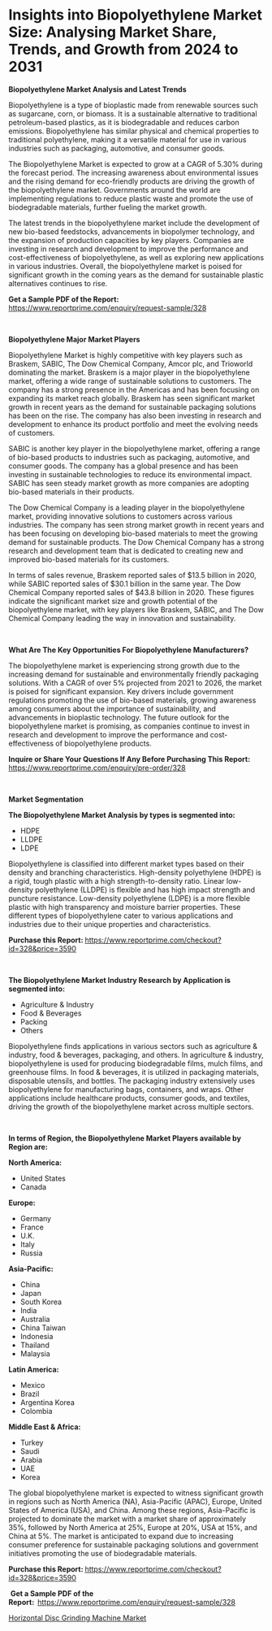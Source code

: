 <p><h1>Insights into Biopolyethylene Market Size: Analysing Market Share, Trends, and Growth from 2024 to 2031</h1></p><p><strong>Biopolyethylene Market Analysis and Latest Trends</strong></p>
<p><p>Biopolyethylene is a type of bioplastic made from renewable sources such as sugarcane, corn, or biomass. It is a sustainable alternative to traditional petroleum-based plastics, as it is biodegradable and reduces carbon emissions. Biopolyethylene has similar physical and chemical properties to traditional polyethylene, making it a versatile material for use in various industries such as packaging, automotive, and consumer goods.</p><p>The Biopolyethylene Market is expected to grow at a CAGR of 5.30% during the forecast period. The increasing awareness about environmental issues and the rising demand for eco-friendly products are driving the growth of the biopolyethylene market. Governments around the world are implementing regulations to reduce plastic waste and promote the use of biodegradable materials, further fueling the market growth.</p><p>The latest trends in the biopolyethylene market include the development of new bio-based feedstocks, advancements in biopolymer technology, and the expansion of production capacities by key players. Companies are investing in research and development to improve the performance and cost-effectiveness of biopolyethylene, as well as exploring new applications in various industries. Overall, the biopolyethylene market is poised for significant growth in the coming years as the demand for sustainable plastic alternatives continues to rise.</p></p>
<p><strong>Get a Sample PDF of the Report:&nbsp;</strong> <a href="https://www.reportprime.com/enquiry/request-sample/328">https://www.reportprime.com/enquiry/request-sample/328</a></p>
<p>&nbsp;</p>
<p><strong>Biopolyethylene Major Market Players</strong></p>
<p><p>Biopolyethylene Market is highly competitive with key players such as Braskem, SABIC, The Dow Chemical Company, Amcor plc, and Trioworld dominating the market. Braskem is a major player in the biopolyethylene market, offering a wide range of sustainable solutions to customers. The company has a strong presence in the Americas and has been focusing on expanding its market reach globally. Braskem has seen significant market growth in recent years as the demand for sustainable packaging solutions has been on the rise. The company has also been investing in research and development to enhance its product portfolio and meet the evolving needs of customers.</p><p>SABIC is another key player in the biopolyethylene market, offering a range of bio-based products to industries such as packaging, automotive, and consumer goods. The company has a global presence and has been investing in sustainable technologies to reduce its environmental impact. SABIC has seen steady market growth as more companies are adopting bio-based materials in their products. </p><p>The Dow Chemical Company is a leading player in the biopolyethylene market, providing innovative solutions to customers across various industries. The company has seen strong market growth in recent years and has been focusing on developing bio-based materials to meet the growing demand for sustainable products. The Dow Chemical Company has a strong research and development team that is dedicated to creating new and improved bio-based materials for its customers.</p><p>In terms of sales revenue, Braskem reported sales of $13.5 billion in 2020, while SABIC reported sales of $30.1 billion in the same year. The Dow Chemical Company reported sales of $43.8 billion in 2020. These figures indicate the significant market size and growth potential of the biopolyethylene market, with key players like Braskem, SABIC, and The Dow Chemical Company leading the way in innovation and sustainability.</p></p>
<p>&nbsp;</p>
<p><strong>What Are The Key Opportunities For Biopolyethylene Manufacturers?</strong></p>
<p><p>The biopolyethylene market is experiencing strong growth due to the increasing demand for sustainable and environmentally friendly packaging solutions. With a CAGR of over 5% projected from 2021 to 2026, the market is poised for significant expansion. Key drivers include government regulations promoting the use of bio-based materials, growing awareness among consumers about the importance of sustainability, and advancements in bioplastic technology. The future outlook for the biopolyethylene market is promising, as companies continue to invest in research and development to improve the performance and cost-effectiveness of biopolyethylene products.</p></p>
<p><strong>Inquire or Share Your Questions If Any Before Purchasing This Report:</strong> <a href="https://www.reportprime.com/enquiry/pre-order/328">https://www.reportprime.com/enquiry/pre-order/328</a></p>
<p>&nbsp;</p>
<p><strong>Market Segmentation</strong></p>
<p><strong>The Biopolyethylene Market Analysis by types is segmented into:</strong></p>
<p><ul><li>HDPE</li><li>LLDPE</li><li>LDPE</li></ul></p>
<p><p>Biopolyethylene is classified into different market types based on their density and branching characteristics. High-density polyethylene (HDPE) is a rigid, tough plastic with a high strength-to-density ratio. Linear low-density polyethylene (LLDPE) is flexible and has high impact strength and puncture resistance. Low-density polyethylene (LDPE) is a more flexible plastic with high transparency and moisture barrier properties. These different types of biopolyethylene cater to various applications and industries due to their unique properties and characteristics.</p></p>
<p><strong>Purchase this Report:&nbsp;</strong><a href="https://www.reportprime.com/checkout?id=328&price=3590">https://www.reportprime.com/checkout?id=328&price=3590</a></p>
<p>&nbsp;</p>
<p><strong>The Biopolyethylene Market Industry Research by Application is segmented into:</strong></p>
<p><ul><li>Agriculture & Industry</li><li>Food & Beverages</li><li>Packing</li><li>Others</li></ul></p>
<p><p>Biopolyethylene finds applications in various sectors such as agriculture & industry, food & beverages, packaging, and others. In agriculture & industry, biopolyethylene is used for producing biodegradable films, mulch films, and greenhouse films. In food & beverages, it is utilized in packaging materials, disposable utensils, and bottles. The packaging industry extensively uses biopolyethylene for manufacturing bags, containers, and wraps. Other applications include healthcare products, consumer goods, and textiles, driving the growth of the biopolyethylene market across multiple sectors.</p></p>
<p>&nbsp;</p>
<p><strong>In terms of Region, the Biopolyethylene Market Players available by Region are:</strong></p>
<p>
    <p> <strong> North America: </strong>
        <ul>
            <li>United States</li>
            <li>Canada</li>
        </ul>
        </p> 
    <p> <strong> Europe: </strong>
        <ul>
            <li>Germany</li>
            <li>France</li>
            <li>U.K.</li>
            <li>Italy</li>
            <li>Russia</li>
        </ul>
        </p> 
    <p> <strong> Asia-Pacific: </strong>
        <ul>
            <li>China</li>
            <li>Japan</li>
            <li>South Korea</li>
            <li>India</li>
            <li>Australia</li>
            <li>China Taiwan</li>
            <li>Indonesia</li>
            <li>Thailand</li>
            <li>Malaysia</li>
        </ul>
        </p> 
    <p> <strong> Latin America: </strong>
        <ul>
            <li>Mexico</li>
            <li>Brazil</li>
            <li>Argentina Korea</li>
            <li>Colombia</li>
        </ul>
        </p> 
    <p> <strong> Middle East & Africa: </strong>
        <ul>
            <li>Turkey</li>
            <li>Saudi</li>
            <li>Arabia</li>
            <li>UAE</li>
            <li>Korea</li>
        </ul>
    </p>
    </p>
<p><p>The global biopolyethylene market is expected to witness significant growth in regions such as North America (NA), Asia-Pacific (APAC), Europe, United States of America (USA), and China. Among these regions, Asia-Pacific is projected to dominate the market with a market share of approximately 35%, followed by North America at 25%, Europe at 20%, USA at 15%, and China at 5%. The market is anticipated to expand due to increasing consumer preference for sustainable packaging solutions and government initiatives promoting the use of biodegradable materials.</p></p>
<p><strong>Purchase this Report: </strong><a href="https://www.reportprime.com/checkout?id=328&price=3590">https://www.reportprime.com/checkout?id=328&price=3590</a></p>
<p>&nbsp;<strong>Get a Sample PDF of the Report:&nbsp;&nbsp;</strong><a href="https://www.reportprime.com/enquiry/request-sample/328">https://www.reportprime.com/enquiry/request-sample/328</a></p>
<p><strong></strong></p>
<p><p><a href="https://carnation-joke-41f.notion.site/Horizontal-Disc-Grinding-Machine-Market-Furnish-Information-about-Market-Size-Market-Share-Market--d601a7ed877548519c4b3d1cab93b5ae">Horizontal Disc Grinding Machine Market</a></p></p>